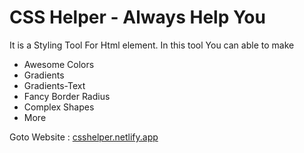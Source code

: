 # CSS Helper  - Always Help You
It is a Styling Tool For Html element.
In this tool You can able to make <br>
<ul>
  <li>Awesome Colors</li>
  <li>Gradients</li>
  <li>Gradients-Text</li>
  <li>Fancy Border Radius</li>
  <li>Complex Shapes</li>
  <li>More</li>
</ul>

Goto Website : <a href="https://csshelper.netlify.app"> csshelper.netlify.app </a>
